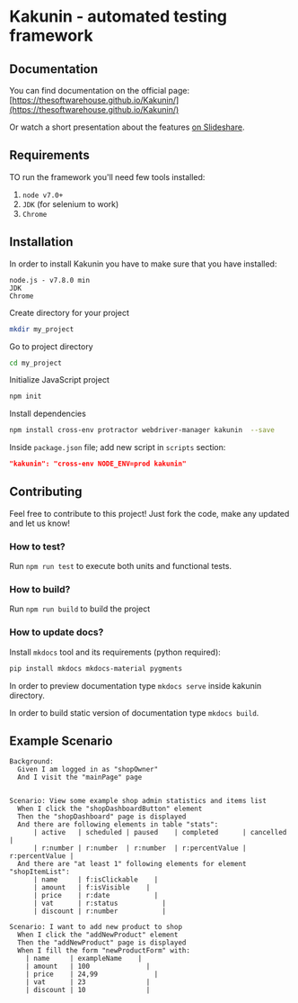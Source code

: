 # Kakunin - automated testing framework

## Documentation

You can find documentation on the official page:   
[https://thesoftwarehouse.github.io/Kakunin/](https://thesoftwarehouse.github.io/Kakunin/)

Or watch a short presentation about the features [on Slideshare](https://www.slideshare.net/thesoftwarehouse/kakunin-e2e-framework-showcase).

## Requirements

TO run the framework you'll need few tools installed:
1. `node v7.0+`
2. `JDK` (for selenium to work)
3. `Chrome`

## Installation

In order to install Kakunin you have to make sure that you have installed:

    node.js - v7.8.0 min
    JDK
    Chrome
    
Create directory for your project
```bash
mkdir my_project
```
    
Go to project directory 
```bash
cd my_project
```
    
Initialize JavaScript project
```bash
npm init
```

Install dependencies
```bash
npm install cross-env protractor webdriver-manager kakunin  --save
```
    
Inside `package.json` file; add new script in `scripts` section:
```json
"kakunin": "cross-env NODE_ENV=prod kakunin"
``` 


## Contributing

Feel free to contribute to this project! Just fork the code, make any updated and let us know!


### How to test?

Run `npm run test` to execute both units and functional tests.


### How to build?

Run `npm run build` to build the project


### How to update docs?

Install `mkdocs` tool and its requirements (python required):

```bash
pip install mkdocs mkdocs-material pygments
```

In order to preview documentation type `mkdocs serve` inside kakunin directory.

In order to build static version of documentation type `mkdocs build`.


## Example Scenario


```Gherkin
Background:
  Given I am logged in as "shopOwner"
  And I visit the "mainPage" page


Scenario: View some example shop admin statistics and items list
  When I click the "shopDashboardButton" element
  Then the "shopDashboard" page is displayed
  And there are following elements in table "stats":
	  | active   | scheduled | paused    | completed      | cancelled      |
	  | r:number | r:number  | r:number  | r:percentValue | r:percentValue |
  And there are "at least 1" following elements for element "shopItemList":
	  | name     | f:isClickable 	|
	  | amount   | f:isVisible 	  |
	  | price    | r:date 		    |
	  | vat      | r:status 		  |
	  | discount | r:number 		  |

Scenario: I want to add new product to shop
  When I click the "addNewProduct" element
  Then the "addNewProduct" page is displayed
  When I fill the form "newProductForm" with:
    | name     | exampleName   	|
    | amount   | 100         	  |
    | price    | 24,99   		    |
    | vat      | 23        		  |
    | discount | 10        		  |

```
